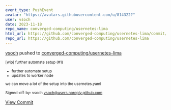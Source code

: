 ```yaml
---
event_type: PushEvent
avatar: "https://avatars.githubusercontent.com/u/814322?"
user: vsoch
date: 2023-11-18
repo_name: converged-computing/usernetes-lima
html_url: https://github.com/converged-computing/usernetes-lima/commit/21b9bebbcb401f0a30b9b6e0f7cd4350908bb52a
repo_url: https://github.com/converged-computing/usernetes-lima
---
```


<a href='https://github.com/vsoch' target='_blank'>vsoch</a> pushed to <a href='https://github.com/converged-computing/usernetes-lima' target='_blank'>converged-computing/usernetes-lima</a>

<small>[wip] further automate setup (#1)

* further automate setup
* updates to worker node

we can move a lot of the setup into the usernetes.yaml

Signed-off-by: vsoch <vsoch@users.noreply.github.com></small>

<a href='https://github.com/converged-computing/usernetes-lima/commit/21b9bebbcb401f0a30b9b6e0f7cd4350908bb52a' target='_blank'>View Commit</a>